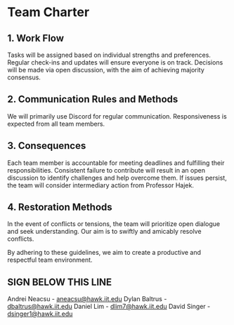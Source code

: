 # Team Charter

## 1. Work Flow

Tasks will be assigned based on individual strengths and preferences. Regular check-ins and updates will ensure everyone is on track.
Decisions will be made via open discussion, with the aim of achieving majority consensus.

## 2. Communication Rules and Methods

We will primarily use Discord for regular communication. Responsiveness is expected from all team members.

## 3. Consequences

Each team member is accountable for meeting deadlines and fulfilling their responsibilities. 
Consistent failure to contribute will result in an open discussion to identify challenges and help overcome them. 
If issues persist, the team will consider intermediary action from Professor Hajek.

## 4. Restoration Methods

In the event of conflicts or tensions, the team will prioritize open dialogue and seek understanding. 
Our aim is to swiftly and amicably resolve conflicts.

By adhering to these guidelines, we aim to create a productive and respectful team environment.

SIGN BELOW THIS LINE
---------------------

Andrei Neacsu - aneacsu@hawk.iit.edu
Dylan Baltrus - dbaltrus@hawk.iit.edu
Daniel Lim - dlim7@hawk.iit.edu
David Singer - dsinger1@hawk.iit.edu
